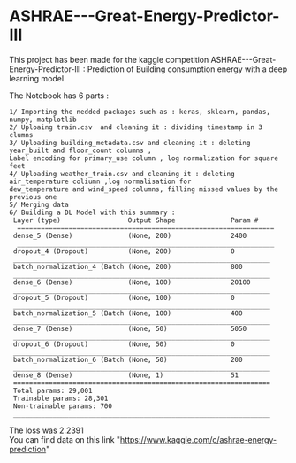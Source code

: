 # ASHRAE---Great-Energy-Predictor-III

This project has been made for the kaggle competition ASHRAE---Great-Energy-Predictor-III : Prediction of  Building consumption energy with a deep learning model

The Notebook has 6 parts :
   
    1/ Importing the nedded packages such as : keras, sklearn, pandas, numpy, matplotlib
    2/ Uploaing train.csv  and cleaning it : dividing timestamp in 3 clumns 
    3/ Uploading building_metadata.csv and cleaning it : deleting year_built and floor_count columns , 
    Label encoding for primary_use column , log normalization for square feet 
    4/ Uploading weather_train.csv and cleaning it : deleting air_temperature coliumn ,log normalisation for 
    dew_temperature and wind_speed columns, filling missed values by the previous one 
    5/ Merging data 
    6/ Building a DL Model with this summary :
     Layer (type)                 Output Shape              Param #   
      =================================================================
     dense_5 (Dense)              (None, 200)               2400      
      _________________________________________________________________
     dropout_4 (Dropout)          (None, 200)               0         
     _________________________________________________________________
     batch_normalization_4 (Batch (None, 200)               800       
     _________________________________________________________________
     dense_6 (Dense)              (None, 100)               20100     
     _________________________________________________________________
     dropout_5 (Dropout)          (None, 100)               0         
     _________________________________________________________________
     batch_normalization_5 (Batch (None, 100)               400       
     _________________________________________________________________
     dense_7 (Dense)              (None, 50)                5050      
     _________________________________________________________________
     dropout_6 (Dropout)          (None, 50)                0         
     _________________________________________________________________
     batch_normalization_6 (Batch (None, 50)                200       
     _________________________________________________________________
     dense_8 (Dense)              (None, 1)                 51        
     =================================================================
     Total params: 29,001
     Trainable params: 28,301
     Non-trainable params: 700
     _________________________________________________________________
     
     
 The loss was 2.2391    
You can find data on this link  "https://www.kaggle.com/c/ashrae-energy-prediction"
